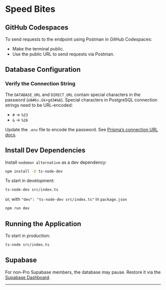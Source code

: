 # Speed Bites

## GitHub Codespaces
To send requests to the endpoint using Postman in GitHub Codespaces:
- Make the terminal public.
- Use the public URL to send requests via Postman.

## Database Configuration
### Verify the Connection String
The `DATABASE_URL` and `DIRECT_URL` contain special characters in the password (`eB#6s.Gk+gd3#&6`). Special characters in PostgreSQL connection strings need to be URL-encoded:
- `#` → `%23`
- `&` → `%26`

Update the `.env` file to encode the password. See [Prisma’s connection URL docs](https://www.prisma.io/docs/reference/database-reference/connection-urls).

## Install Dev Dependencies
Install `nodemon alternative` as a dev dependency:
```bash
npm install -D ts-node-dev
```

To start in development:
```bash
ts-node-dev src/index.ts
```
or, with `"dev": "ts-node-dev src/index.ts"` in `package.json`
```bash
npm run dev
```

## Running the Application
To start in production:
```bash
ts-node src/index.ts
```

## Supabase
For non-Pro Supabase members, the database may pause. Restore it via the [Supabase Dashboard](https://supabase.com/dashboard).

---